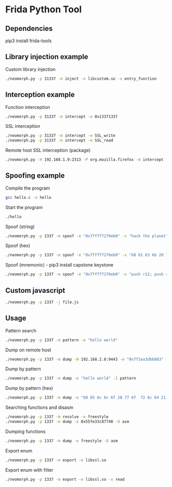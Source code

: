 # Frida Python Tool



## Dependencies
pip3 install frida-tools



## Library injection example
Custom library injection
```sh
./neomorph.py -p 31337 -m inject -e libcustom.so -x entry_function
````



## Interception example
Function interception
```sh
./neomorph.py -p 31337 -m intercept -e 0x13371337
````

SSL interception
```sh
./neomorph.py -p 31337 -m intercept -e SSL_write
./neomorph.py -p 31337 -m intercept -e SSL_read
```

Remote host SSL interception (package)
```sh
./neomorph.py -H 192.168.1.9:2313 -P org.mozilla.firefox -m intercept -e SSL_write -A 1 -s 1024
```



## Spoofing example
Compile the program
```sh
gcc hello.c -o hello
```
Start the program
```sh
./hello
```
Spoof (string)
```sh
./neomorph.py -p 1337 -m spoof -e "0x7ffff7270eb0" -x "hack the planet"
```
Spoof (hex)
```sh
./neomorph.py -p 1337 -m spoof -e "0x7ffff7270eb0" -x "68 61 63 6b 20 74 68 65  20 70 6c 61 6e 65 74 00"
```

Spoof (mnemonic) - pip3 install capstone keystone
```sh
./neomorph.py -p 1337 -m spoof -e "0x7ffff7270eb0" -x "push r12; push r9; push r10; push rax; pop r12; pop rbx; push rax; mov eax, 0" -I asm -O asm
```



## Custom javascript
```sh
./neomorph.py -p 1337 -j file.js
```



## Usage
Pattern search
```sh
./neomorph.py -p 1337 -m pattern -e "hello world"
```

Dump on remote host
```sh
./neomorph.py -p 1337 -m dump -H 192.168.2.8:9443 -e "0x7f1ea3dbb683"
```

Dump by pattern
```sh
./neomorph.py -p 1337 -m dump -e "hello world" -I pattern
```

Dump by pattern (hex)
```sh
./neomorph.py -p 1337 -m dump -e "68 65 6c 6c 6f 20 77 6f  72 6c 64 21 21 21 21 00"
```

Searching functions and disasm
```sh
./neomorph.py -p 1337 -m resolve -e freestyle
./neomorph.py -p 1337 -m dump -e 0x55fe33c87740 -O asm
```

Dumping functions
```sh
./neomorph.py -p 1337 -m dump -e freestyle -O asm
```

Export enum
```sh
./neomorph.py -p 1337 -m export -e libssl.so
```

Export enum with filter
```sh
./neomorph.py -p 1337 -m export -e libssl.so -x read
```
